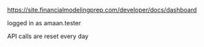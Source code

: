 https://site.financialmodelingprep.com/developer/docs/dashboard

logged in as amaan.tester

API calls are reset every day
